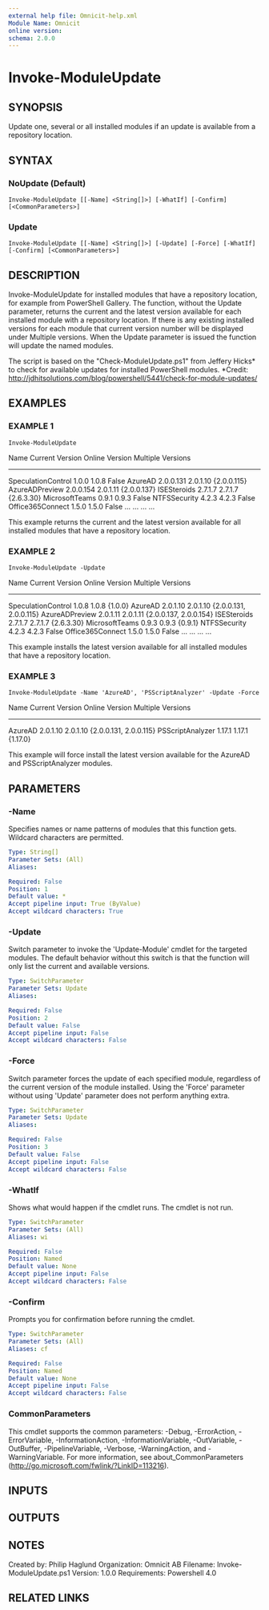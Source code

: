 ```yaml
---
external help file: Omnicit-help.xml
Module Name: Omnicit
online version:
schema: 2.0.0
---
```


# Invoke-ModuleUpdate

## SYNOPSIS
Update one, several or all installed modules if an update is available from a repository location.

## SYNTAX

### NoUpdate (Default)
```
Invoke-ModuleUpdate [[-Name] <String[]>] [-WhatIf] [-Confirm] [<CommonParameters>]
```

### Update
```
Invoke-ModuleUpdate [[-Name] <String[]>] [-Update] [-Force] [-WhatIf] [-Confirm] [<CommonParameters>]
```

## DESCRIPTION
Invoke-ModuleUpdate for installed modules that have a repository location, for example from PowerShell Gallery.
The function, without the Update parameter, returns the current and the latest version available for each installed module with a repository location.
If there is any existing installed versions for each module that current version number will be displayed under Multiple versions.
When the Update parameter is issued the function will update the named modules.

The script is based on the "Check-ModuleUpdate.ps1" from Jeffery Hicks* to check for available updates for installed PowerShell modules.
*Credit: http://jdhitsolutions.com/blog/powershell/5441/check-for-module-updates/

## EXAMPLES

### EXAMPLE 1
```
Invoke-ModuleUpdate
```

Name                                             Current Version  Online Version   Multiple Versions
----                                             ---------------  --------------   -----------------
SpeculationControl                               1.0.0            1.0.8            False
AzureAD                                          2.0.0.131        2.0.1.10         {2.0.0.115}
AzureADPreview                                   2.0.0.154        2.0.1.11         {2.0.0.137}
ISESteroids                                      2.7.1.7          2.7.1.7          {2.6.3.30}
MicrosoftTeams                                   0.9.1            0.9.3            False
NTFSSecurity                                     4.2.3            4.2.3            False
Office365Connect                                 1.5.0            1.5.0            False
... 
... 
... 
...

This example returns the current and the latest version available for all installed modules that have a repository location.

### EXAMPLE 2
```
Invoke-ModuleUpdate -Update
```

Name                                             Current Version  Online Version   Multiple Versions
----                                             ---------------  --------------   -----------------
SpeculationControl                               1.0.8            1.0.8            {1.0.0}
AzureAD                                          2.0.1.10         2.0.1.10         {2.0.0.131, 2.0.0.115}
AzureADPreview                                   2.0.1.11         2.0.1.11         {2.0.0.137, 2.0.0.154}
ISESteroids                                      2.7.1.7          2.7.1.7          {2.6.3.30}
MicrosoftTeams                                   0.9.3            0.9.3            {0.9.1}
NTFSSecurity                                     4.2.3            4.2.3            False
Office365Connect                                 1.5.0            1.5.0            False
... 
... 
... 
...

This example installs the latest version available for all installed modules that have a repository location.

### EXAMPLE 3
```
Invoke-ModuleUpdate -Name 'AzureAD', 'PSScriptAnalyzer' -Update -Force
```

Name                                             Current Version  Online Version   Multiple Versions
----                                             ---------------  --------------   -----------------
AzureAD                                          2.0.1.10         2.0.1.10         {2.0.0.131, 2.0.0.115}
PSScriptAnalyzer                                 1.17.1           1.17.1           {1.17.0}

This example will force install the latest version available for the AzureAD and PSScriptAnalyzer modules.

## PARAMETERS

### -Name
Specifies names or name patterns of modules that this function gets.
Wildcard characters are permitted.

```yaml
Type: String[]
Parameter Sets: (All)
Aliases:

Required: False
Position: 1
Default value: *
Accept pipeline input: True (ByValue)
Accept wildcard characters: True
```

### -Update
Switch parameter to invoke the 'Update-Module' cmdlet for the targeted modules.
The default behavior without this switch is that the function will only list the current and available versions.

```yaml
Type: SwitchParameter
Parameter Sets: Update
Aliases:

Required: False
Position: 2
Default value: False
Accept pipeline input: False
Accept wildcard characters: False
```

### -Force
Switch parameter forces the update of each specified module, regardless of the current version of the module installed.
Using the 'Force' parameter without using 'Update' parameter does not perform anything extra.

```yaml
Type: SwitchParameter
Parameter Sets: Update
Aliases:

Required: False
Position: 3
Default value: False
Accept pipeline input: False
Accept wildcard characters: False
```

### -WhatIf
Shows what would happen if the cmdlet runs.
The cmdlet is not run.

```yaml
Type: SwitchParameter
Parameter Sets: (All)
Aliases: wi

Required: False
Position: Named
Default value: None
Accept pipeline input: False
Accept wildcard characters: False
```

### -Confirm
Prompts you for confirmation before running the cmdlet.

```yaml
Type: SwitchParameter
Parameter Sets: (All)
Aliases: cf

Required: False
Position: Named
Default value: None
Accept pipeline input: False
Accept wildcard characters: False
```

### CommonParameters
This cmdlet supports the common parameters: -Debug, -ErrorAction, -ErrorVariable, -InformationAction, -InformationVariable, -OutVariable, -OutBuffer, -PipelineVariable, -Verbose, -WarningAction, and -WarningVariable. For more information, see about_CommonParameters (http://go.microsoft.com/fwlink/?LinkID=113216).

## INPUTS

## OUTPUTS

## NOTES
Created by:     Philip Haglund
Organization:   Omnicit AB
Filename:       Invoke-ModuleUpdate.ps1
Version:        1.0.0
Requirements:   Powershell 4.0

## RELATED LINKS
